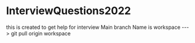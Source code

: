 # InterviewQuestions2022

this is created to get help for interview 
Main branch Name is workspace ---> git pull origin workspace
